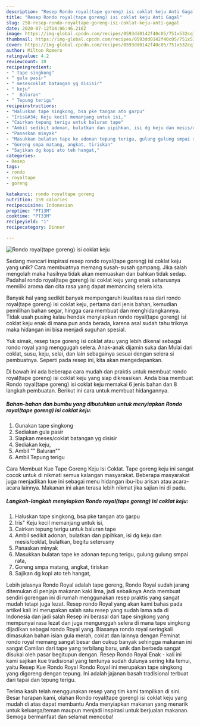 ```yaml
---
description: "Resep Rondo royal(tape goreng) isi coklat keju Anti Gagal"
title: "Resep Rondo royal(tape goreng) isi coklat keju Anti Gagal"
slug: 258-resep-rondo-royaltape-goreng-isi-coklat-keju-anti-gagal
date: 2020-07-12T14:06:46.216Z
image: https://img-global.cpcdn.com/recipes/0593dd0142f40c05/751x532cq70/rondo-royaltape-goreng-isi-coklat-keju-foto-resep-utama.jpg
thumbnail: https://img-global.cpcdn.com/recipes/0593dd0142f40c05/751x532cq70/rondo-royaltape-goreng-isi-coklat-keju-foto-resep-utama.jpg
cover: https://img-global.cpcdn.com/recipes/0593dd0142f40c05/751x532cq70/rondo-royaltape-goreng-isi-coklat-keju-foto-resep-utama.jpg
author: Milton Romero
ratingvalue: 4.2
reviewcount: 10
recipeingredient:
- " tape singkong"
- " gula pasir"
- " mesescoklat batangan yg disisir"
- " keju"
- "  Baluran"
- " Tepung terigu"
recipeinstructions:
- "Haluskan tape singkong, bsa pke tangan ato garpu"
- "Iris&#34; Keju kecil memanjang untuk isi,"
- "Cairkan tepung terigu untuk baluran tape"
- "Ambil sedikit adonan, bulatkan dan pipihkan, isi dg keju dan mesis/coklat, bulatkan, begitu seterusny"
- "Panaskan minyak"
- "Masukkan bulatan tape ke adonan tepung terigu, gulung gulung smpai rata,"
- "Goreng smpa matang, angkat, tiriskan"
- "Sajikan dg kopi ato teh hangat,"
categories:
- Resep
tags:
- rondo
- royaltape
- goreng

katakunci: rondo royaltape goreng 
nutrition: 159 calories
recipecuisine: Indonesian
preptime: "PT13M"
cooktime: "PT33M"
recipeyield: "1"
recipecategory: Dinner

---
```



![Rondo royal(tape goreng) isi coklat keju](https://img-global.cpcdn.com/recipes/0593dd0142f40c05/751x532cq70/rondo-royaltape-goreng-isi-coklat-keju-foto-resep-utama.jpg)

Sedang mencari inspirasi resep rondo royal(tape goreng) isi coklat keju yang unik? Cara membuatnya memang susah-susah gampang. Jika salah mengolah maka hasilnya tidak akan memuaskan dan bahkan tidak sedap. Padahal rondo royal(tape goreng) isi coklat keju yang enak seharusnya memiliki aroma dan cita rasa yang dapat memancing selera kita.

Banyak hal yang sedikit banyak mempengaruhi kualitas rasa dari rondo royal(tape goreng) isi coklat keju, pertama dari jenis bahan, kemudian pemilihan bahan segar, hingga cara membuat dan menghidangkannya. Tidak usah pusing kalau hendak menyiapkan rondo royal(tape goreng) isi coklat keju enak di mana pun anda berada, karena asal sudah tahu triknya maka hidangan ini bisa menjadi suguhan spesial.

Yuk simak, resep tape goreng isi coklat atau yang lebih dikenal sebagai rondo royal yang menggugah selera. Anak-anak dijamin suka dan Mulai dari coklat, susu, keju, selai, dan lain sebagainya sesuai dengan selera si pembuatnya. Seperti pada resep ini, kita akan mengedepankan.


Di bawah ini ada beberapa cara mudah dan praktis untuk membuat rondo royal(tape goreng) isi coklat keju yang siap dikreasikan. Anda bisa membuat Rondo royal(tape goreng) isi coklat keju memakai 6 jenis bahan dan 8 langkah pembuatan. Berikut ini cara untuk membuat hidangannya.

<!--inarticleads1-->

##### Bahan-bahan dan bumbu yang dibutuhkan untuk menyiapkan Rondo royal(tape goreng) isi coklat keju:

1. Gunakan  tape singkong
1. Sediakan  gula pasir
1. Siapkan  meses/coklat batangan yg disisir
1. Sediakan  keju,
1. Ambil  &#34;&#34; Baluran&#34;&#34;
1. Ambil  Tepung terigu


Cara Membuat Kue Tape Goreng Keju Isi Coklat. Tape goreng keju ini sangat cocok untuk di nikmati semua kalangan masyarakat. Beberapa masyarakat juga menjadikan kue ini sebagai menu hidangan ibu-ibu arisan atau acara-acara lainnya. Makanan ini akan terasa lebih nikmat jika sajian ini di padu. 

<!--inarticleads2-->

##### Langkah-langkah menyiapkan Rondo royal(tape goreng) isi coklat keju:

1. Haluskan tape singkong, bsa pke tangan ato garpu
1. Iris&#34; Keju kecil memanjang untuk isi,
1. Cairkan tepung terigu untuk baluran tape
1. Ambil sedikit adonan, bulatkan dan pipihkan, isi dg keju dan mesis/coklat, bulatkan, begitu seterusny
1. Panaskan minyak
1. Masukkan bulatan tape ke adonan tepung terigu, gulung gulung smpai rata,
1. Goreng smpa matang, angkat, tiriskan
1. Sajikan dg kopi ato teh hangat,


Lebih jelasnya Rondo Royal adalah tape goreng, Rondo Royal sudah jarang ditemukan di penjaja makanan kaki lima, jadi sebaiknya Anda membuat sendiri gorengan ini di rumah menggunakan resep praktis yang sangat mudah tetapi juga lezat. Resep rondo Royal yang akan kami bahas pada artikel kali ini merupakan salah satu resep yang sudah lama ada di Indonesia dan jadi salah Resep ini berasal dari tape singkong yang mempunyai rasa lezat dan juga mengunggah selera di mana tape singkong dijadikan sebagai rondo Royal yang. Biasanya rondo royal seringkali dimasukan bahan isian gula merah, coklat dan lainnya dengan Peminat rondo royal memang sangat besar dan cukup banyak sehingga makanan ini sangat Camilan dari tape yang terbilang baru, unik dan berbeda sangat disukai oleh pasar begitupun dengan. Resep Rondo Royal Enak - kali ini kami sajikan kue tradisional yang tentunya sudah dulunya sering kita temui, yaitu Resep Kue Rondo Royal Rondo Royal ini merupakan tape singkong yang digoreng dengan tepung. Ini adalah jajanan basah tradisional terbuat dari tapai dan tepung terigu. 

Terima kasih telah menggunakan resep yang tim kami tampilkan di sini. Besar harapan kami, olahan Rondo royal(tape goreng) isi coklat keju yang mudah di atas dapat membantu Anda menyiapkan makanan yang menarik untuk keluarga/teman maupun menjadi inspirasi untuk berjualan makanan. Semoga bermanfaat dan selamat mencoba!
